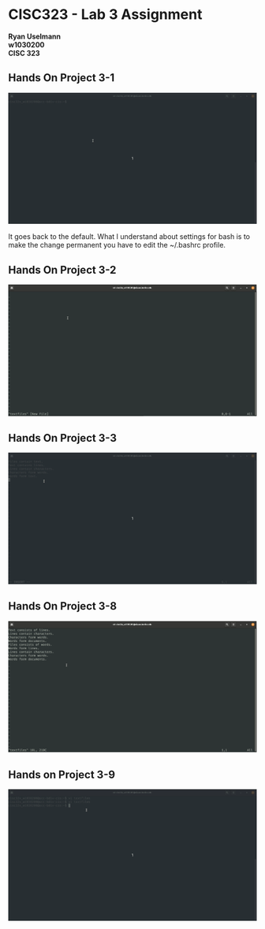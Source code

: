# CISC323 - Lab 3 Assignment

**Ryan Uselmann**<br>
**w1030200**<br>
**CISC 323**




## Hands On Project 3-1
![Hands on Lab 3-1](lab-media/Project-3-1.gif)

It goes back to the default. What I understand about settings for bash is to make the change permanent you have to edit the ~/.bashrc profile.


## Hands On Project 3-2
![Hands on Lab 3-2](lab-media/Project-3-2.gif)



## Hands On Project 3-3
![Hands on Lab 3-3](lab-media/Project-3-3.gif)



## Hands On Project 3-8
![Hands on Lab 3-8](lab-media/Project-3-8.gif)



## Hands on Project 3-9
![Hands on Lab 3-9](lab-media/Project-3-9.gif)
